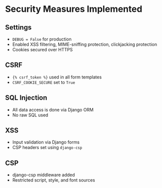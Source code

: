 # Security Measures Implemented

## Settings
- `DEBUG = False` for production
- Enabled XSS filtering, MIME-sniffing protection, clickjacking protection
- Cookies secured over HTTPS

## CSRF
- `{% csrf_token %}` used in all form templates
- `CSRF_COOKIE_SECURE` set to `True`

## SQL Injection
- All data access is done via Django ORM
- No raw SQL used

## XSS
- Input validation via Django forms
- CSP headers set using `django-csp`

## CSP
- django-csp middleware added
- Restricted script, style, and font sources

